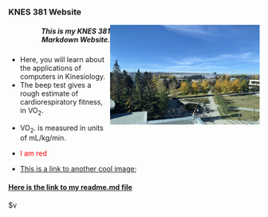 
### <p style="text-align: centre;">KNES 381 Website</p>

<p> <img align="right" width="300" height="200" src="IMG_8609.JPG"> </p>

##### <p style="text-align: right"> This is my KNES 381 Markdown Website. </p>
* Here, you will learn about the applications of computers in Kinesiology. 
* The beep test gives a rough estimate of cardiorespiratory fitness, in VO<sub>2</sub>.</p>
* VO<sub>2</sub>. is measured in units of mL/kg/min.
* <p style="color:red;">I am red</p>
* [This is a link to another cool image](/train/IMG_9116.JPG);
#### [Here is the link to my readme.md file](README.md)

$v
